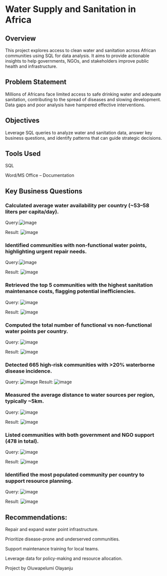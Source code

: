 # Water Supply and Sanitation in Africa

## Overview

This project explores access to clean water and sanitation across African communities using SQL for data analysis. It aims to provide actionable insights to help governments, NGOs, and stakeholders improve public health and infrastructure.


## Problem Statement

Millions of Africans face limited access to safe drinking water and adequate sanitation, contributing to the spread of diseases and slowing development. Data gaps and poor analysis have hampered effective interventions.


## Objectives

Leverage SQL queries to analyze water and sanitation data, answer key business questions, and identify patterns that can guide strategic decisions.

## Tools Used
SQL

Word/MS Office – Documentation

## Key Business Questions
### Calculated average water availability per country (~53–58 liters per capita/day).
Query:![image](https://github.com/user-attachments/assets/1c83b74b-2130-4a31-93ed-56b603fc08f6)

Result: ![image](https://github.com/user-attachments/assets/f568f946-d576-4663-80b5-2b88d5aa7c05)


### Identified communities with non-functional water points, highlighting urgent repair needs.

Query:![image](https://github.com/user-attachments/assets/f80f3def-5a8f-47ce-8fd8-cf3f5571d167)

Result: ![image](https://github.com/user-attachments/assets/89d1958c-e431-4d45-8355-5cceaadbcf1f)


### Retrieved the top 5 communities with the highest sanitation maintenance costs, flagging potential inefficiencies.
Query: ![image](https://github.com/user-attachments/assets/61abbdf7-1103-494f-8889-95ad0369d197)

Result: ![image](https://github.com/user-attachments/assets/04a8bb59-c455-42bd-bd9a-10283d234d10)

### Computed the total number of functional vs non-functional water points per country.
Query: ![image](https://github.com/user-attachments/assets/4346bc81-83cc-4d6d-8174-2571f38962ab)

Result: ![image](https://github.com/user-attachments/assets/0e0738ca-4546-486d-937c-339fbfdf8d73)

### Detected 665 high-risk communities with >20% waterborne disease incidence.

Query: ![image](https://github.com/user-attachments/assets/668710a4-d363-440d-b75e-ae9b7ef0b99d)
Result: ![image](https://github.com/user-attachments/assets/3301cf4f-0066-422b-81e8-d4c72691ca11)

### Measured the average distance to water sources per region, typically ~5km.
Query: ![image](https://github.com/user-attachments/assets/e7755dec-d0e5-45f3-ad37-fe19b3866fab)

Result: ![image](https://github.com/user-attachments/assets/f2a56fed-5c56-431c-b9dc-d47410ee5048)

### Listed communities with both government and NGO support (478 in total).
Query: ![image](https://github.com/user-attachments/assets/f853f949-55a7-4e9b-9ba0-feb4d55a1fc3)

Result: ![image](https://github.com/user-attachments/assets/48521b7c-0933-47bb-8949-07c034e41988)

### Identified the most populated community per country to support resource planning.
 
Query: ![image](https://github.com/user-attachments/assets/34b8ae0b-5fb7-430e-aaf3-66989a57560a)


Result: ![image](https://github.com/user-attachments/assets/73dc498b-6ac1-4fb0-b9a9-f8e21fb59340)

## Recommendations:

Repair and expand water point infrastructure.

Prioritize disease-prone and underserved communities.

Support maintenance training for local teams.

Leverage data for policy-making and resource allocation.


Project by Oluwapelumi Olayanju
